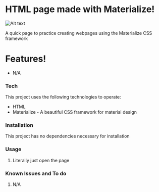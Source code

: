 # HTML page made with Materialize!

![Alt text](Tribute-Page/Capture.PNG?raw=true "Optional Title")

A quick page to practice creating webpages using the Materialize CSS framework

# Features!

  - N/A

### Tech

This project uses the following technologies to operate:

* HTML
* Materialize - A beautiful CSS framework for material design

### Installation

This project has no dependencies necessary for installation

### Usage
1. Literally just open the page

### Known Issues and To do
1. N/A